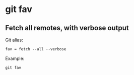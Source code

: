 # git fav

## Fetch all remotes, with verbose output

Git alias:

```git
fav = fetch --all --verbose
```

Example:

```shell
git fav
```
